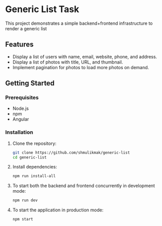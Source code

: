 # Generic List Task

This project demonstrates a simple backend+frontend infrastructure to render a generic list

## Features

- Display a list of users with name, email, website, phone, and address.
- Display a list of photos with title, URL, and thumbnail.
- Implement pagination for photos to load more photos on demand.

## Getting Started

### Prerequisites

- Node.js
- npm
- Angular

### Installation

1. Clone the repository:
   ```bash
   git clone https://github.com/shmulikmak/generic-list
   cd generic-list
   ```

2. Install dependencies:
    ```bash
    npm run install-all
    ```

3. To start both the backend and frontend concurrently in development mode:
    ```bash
    npm run dev
    ```

4.  To start the application in production mode:
    ```bash
    npm start
    ```